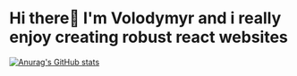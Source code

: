 # Hi there👋 I'm Volodymyr and i really enjoy creating robust react websites 
[![Anurag's GitHub stats](https://github-readme-stats.vercel.app/api?username=kyuuto09)](https://github.com/kyuuto09/github-readme-stats)
<!--
**Kyuuto09/Kyuuto09** is a ✨ _special_ ✨ repository because its `README.md` (this file) appears on your GitHub profile.

Here are some ideas to get you started:

- 🔭 I’m currently working on ...
- 🌱 I’m currently learning ...
- 👯 I’m looking to collaborate on ...
- 🤔 I’m looking for help with ...
- 💬 Ask me about ...
- 📫 How to reach me: ...
- 😄 Pronouns: ...
- ⚡ Fun fact: ...
-->
